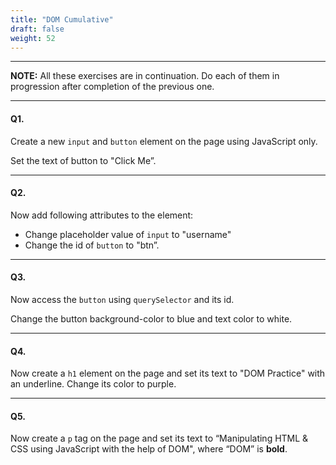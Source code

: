 ```yaml
---
title: "DOM Cumulative"
draft: false
weight: 52
---
```


---

**NOTE:** All these exercises are in continuation. Do each of them in progression after completion of the previous one. 

---

#### Q1.

Create a new `input` and `button` element on the page using JavaScript only. 

Set the text of button to "Click Me”.

---

#### Q2.

Now add following attributes to the element:
- Change placeholder value of `input` to "username"
- Change the id of `button` to "btn”.

---

#### Q3.

Now access the `button` using `querySelector` and its id. 

Change the button background-color to blue and text color to white.

---

#### Q4.

Now create a `h1` element on the page and set its text to "DOM Practice" with an underline.
Change its color to purple.

---

#### Q5.

Now create a `p` tag on the page and set its text to “Manipulating HTML & CSS using JavaScript with the help of DOM", where “DOM” is **bold**.